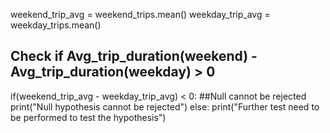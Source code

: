 weekend_trip_avg = weekend_trips.mean()
weekday_trip_avg = weekday_trips.mean()

## Check if Avg_trip_duration(weekend) - Avg_trip_duration(weekday) > 0

if(weekend_trip_avg - weekday_trip_avg) < 0: 
    ##Null cannot be rejected
    print("Null hypothesis cannot be rejected")
else:
    print("Further test need to be performed to test the hypothesis")